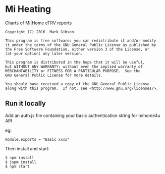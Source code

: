 # Mi Heating

Charts of Mi|Home eTRV reports

    Copyright (C) 2016  Mark Gibson

    This program is free software: you can redistribute it and/or modify
    it under the terms of the GNU General Public License as published by
    the Free Software Foundation, either version 3 of the License, or
    (at your option) any later version.

    This program is distributed in the hope that it will be useful,
    but WITHOUT ANY WARRANTY; without even the implied warranty of
    MERCHANTABILITY or FITNESS FOR A PARTICULAR PURPOSE.  See the
    GNU General Public License for more details.

    You should have received a copy of the GNU General Public License
    along with this program.  If not, see <http://www.gnu.org/licenses/>.

## Run it locally

Add an auth.js file containing your basic authentication string for mihome4u API

eg:

    module.exports = "Basic xxxx"

Then install and start:

    $ npm install
    $ jspm install
    $ npm start
